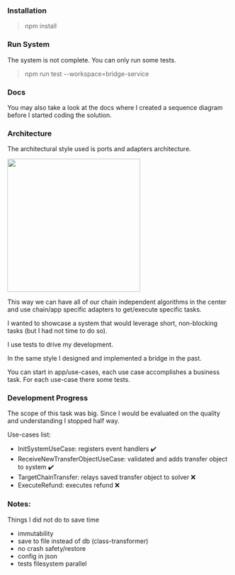 ### Installation
>npm install

### Run System
The system is not complete. You can only run some tests.
> npm run test --workspace=bridge-service

### Docs
You may also take a look at the docs where I created a sequence diagram before
I started coding the solution.

### Architecture
The architectural style used is ports and adapters architecture.

<img src="https://sd.blackball.lv/data/items/202405/19658/03-hexagonal-architecture.v2-600x431.png" width="300"/>

This way we can have all of our chain independent algorithms in 
the center and use chain/app specific adapters to get/execute specific tasks.

I wanted to showcase a system that would leverage short, non-blocking tasks
(but I had not time to do so).

I use tests to drive my development.

In the same style I designed and implemented a bridge in the past.

You can start in app/use-cases, each use case accomplishes a business task.
For each use-case there some tests.


### Development Progress
The scope of this task was big. Since I would be evaluated on the quality and
understanding I stopped half way. 

Use-cases list:
- InitSystemUseCase: registers event handlers ✔️
- ReceiveNewTransferObjectUseCase: validated and adds transfer object to system ✔️
- TargetChainTransfer: relays saved transfer object to solver ❌
- ExecuteRefund: executes refund ❌

### Notes:
Things I did not do to save time
- immutability
- save to file instead of db (class-transformer)
- no crash safety/restore
- config in json
- tests filesystem parallel




